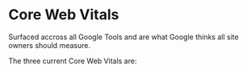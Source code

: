 # Core Web Vitals

Surfaced accross all Google Tools and are what Google thinks all site owners should measure.

The three current Core Web Vitals are:

[](/img/image.png)

